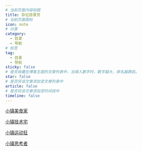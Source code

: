 ```yaml
---
# 当前页面内容标题
title: 杂记目录页
# 当前页面图标
icon: note
# 分类
category:
  - 目录
  - 导航
# 标签
tag:
  - 目录
  - 导航
sticky: false
# 是否收藏在博客主题的文章列表中，当填入数字时，数字越大，排名越靠前。
star: false
# 是否将该文章添加至文章列表中
article: false
# 是否将该文章添加至时间线中
timeline: false
---
```


[小镇美食家](./cooker/README.md)

[小镇技术宅](./iter/README.md)

[小镇运动狂](./sporter/README.md)

[小镇思考者](./thinker/README.md)

